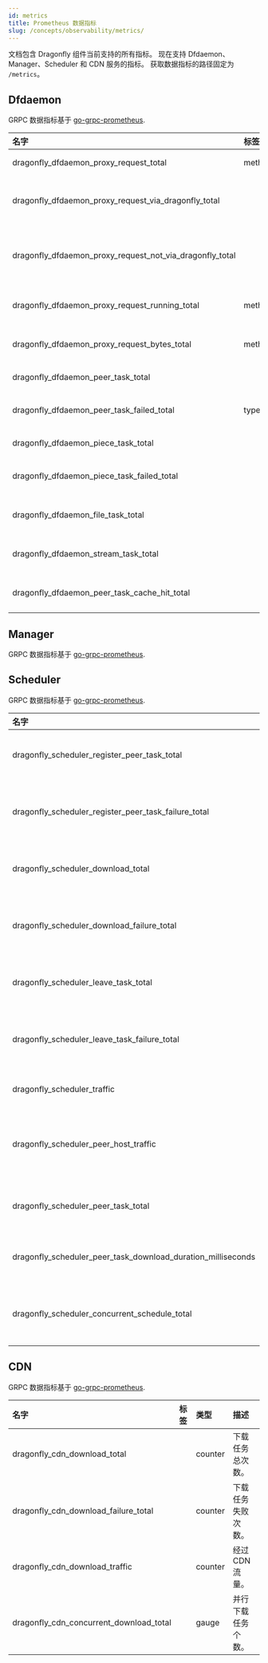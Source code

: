 ```yaml
---
id: metrics
title: Prometheus 数据指标
slug: /concepts/observability/metrics/
---
```


文档包含 Dragonfly 组件当前支持的所有指标。
现在支持 Dfdaemon、Manager、Scheduler 和 CDN 服务的指标。
获取数据指标的路径固定为 `/metrics`。

## Dfdaemon

GRPC 数据指标基于 [go-grpc-prometheus](https://github.com/grpc-ecosystem/go-grpc-prometheus).

<!-- markdownlint-disable -->

| 名字                                                     | 标签   | 类型    | 描述                                |
| :------------------------------------------------------- | :----- | :------ | :---------------------------------- |
| dragonfly_dfdaemon_proxy_request_total                   | method | counter | 代理请求总次数。                    |
| dragonfly_dfdaemon_proxy_request_via_dragonfly_total     |        | counter | 代理通过 drgonfly 的请求次数。      |
| dragonfly_dfdaemon_proxy_request_not_via_dragonfly_total |        | counter | 代理没有通过 dragonfly 的请求次数。 |
| dragonfly_dfdaemon_proxy_request_running_total           | method | counter | 当前代理请求总次数。                |
| dragonfly_dfdaemon_proxy_request_bytes_total             | method | counter | 所有代理请求的总字节数。            |
| dragonfly_dfdaemon_peer_task_total                       |        | counter | 任务的总个数。                      |
| dragonfly_dfdaemon_peer_task_failed_total                | type   | counter | 失败任务的总个数。                  |
| dragonfly_dfdaemon_piece_task_total                      |        | counter | 分片的总个数。                      |
| dragonfly_dfdaemon_piece_task_failed_total               |        | counter | 失败的分片总个数。                  |
| dragonfly_dfdaemon_file_task_total                       |        | counter | 文件类型任务总个数。                |
| dragonfly_dfdaemon_stream_task_total                     |        | counter | 流式类型任务总个数。                |
| dragonfly_dfdaemon_peer_task_cache_hit_total             |        | counter | 命中缓存任务个数。                  |

<!-- markdownlint-restore -->

## Manager

GRPC 数据指标基于 [go-grpc-prometheus](https://github.com/grpc-ecosystem/go-grpc-prometheus).

## Scheduler

GRPC 数据指标基于 [go-grpc-prometheus](https://github.com/grpc-ecosystem/go-grpc-prometheus).

<!-- markdownlint-disable -->

| 名字                                                         | 标签                                                | 类型      | 描述                  |
| :----------------------------------------------------------- | :-------------------------------------------------- | :-------- | :-------------------- |
| dragonfly_scheduler_register_peer_task_total                 | biz_tag                                             | counter   | 注册任务总次数。      |
| dragonfly_scheduler_register_peer_task_failure_total         | biz_tag                                             | counter   | 注册任务失败次数。    |
| dragonfly_scheduler_download_total                           | biz_tag                                             | counter   | 下载任务总次数。      |
| dragonfly_scheduler_download_failure_total                   | biz_tag, type                                       | counter   | 下载任务失败次数。    |
| dragonfly_scheduler_leave_task_total                         | biz_tag                                             | counter   | 任务释放总个数。      |
| dragonfly_scheduler_leave_task_failure_total                 | biz_tag                                             | counter   | 任务释放失败个数。    |
| dragonfly_scheduler_traffic                                  | biz_tag, type                                       | counter   | P2P 流量。            |
| dragonfly_scheduler_peer_host_traffic                        | biz_tag, traffic_type, peer_host_uuid, peer_host_ip | counter   | 每个主机的 P2P 流量。 |
| dragonfly_scheduler_peer_task_total                          | biz_tag, type                                       | counter   | 下载任务总个数。      |
| dragonfly_scheduler_peer_task_download_duration_milliseconds | biz_tag                                             | histogram | 任务下载耗时。        |
| dragonfly_scheduler_concurrent_schedule_total                |                                                     | gauge     | 并行调度任务个数。    |

<!-- markdownlint-restore -->

## CDN

GRPC 数据指标基于 [go-grpc-prometheus](https://github.com/grpc-ecosystem/go-grpc-prometheus).

<!-- markdownlint-disable -->

| 名字                                    | 标签 | 类型    | 描述               |
| :-------------------------------------- | :--- | :------ | :----------------- |
| dragonfly_cdn_download_total            |      | counter | 下载任务总次数。   |
| dragonfly_cdn_download_failure_total    |      | counter | 下载任务失败次数。 |
| dragonfly_cdn_download_traffic          |      | counter | 经过 CDN 流量。    |
| dragonfly_cdn_concurrent_download_total |      | gauge   | 并行下载任务个数。 |

<!-- markdownlint-restore -->
